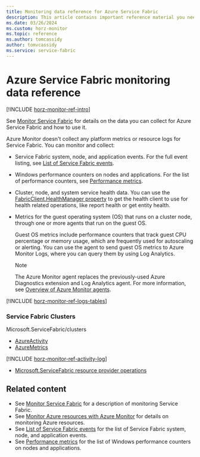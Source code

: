 ```yaml
---
title: Monitoring data reference for Azure Service Fabric
description: This article contains important reference material you need when you monitor Service Fabric.
ms.date: 03/26/2024
ms.custom: horz-monitor
ms.topic: reference
ms.author: tomcassidy
author: tomvcassidy
ms.service: service-fabric
---
```


# Azure Service Fabric monitoring data reference

[!INCLUDE [horz-monitor-ref-intro](~/reusable-content/ce-skilling/azure/includes/azure-monitor/horizontals/horz-monitor-ref-intro.md)]

See [Monitor Service Fabric](monitor-service-fabric.md) for details on the data you can collect for Azure Service Fabric and how to use it.

Azure Monitor doesn't collect any platform metrics or resource logs for Service Fabric. You can monitor and collect:

- Service Fabric system, node, and application events. For the full event listing, see [List of Service Fabric events](service-fabric-diagnostics-event-generation-operational.md).
- Windows performance counters on nodes and applications. For the list of performance counters, see [Performance metrics](service-fabric-diagnostics-event-generation-perf.md).
- Cluster, node, and system service health data. You can use the [FabricClient.HealthManager property](/dotnet/api/system.fabric.fabricclient.healthmanager) to get the health client to use for health related operations, like report health or get entity health.
- Metrics for the guest operating system (OS) that runs on a cluster node, through one or more agents that run on the guest OS.

  Guest OS metrics include performance counters that track guest CPU percentage or memory usage, which are frequently used for autoscaling or alerting. You can use the agent to send guest OS metrics to Azure Monitor Logs, where you can query them by using Log Analytics.

  > [!NOTE]
  > The Azure Monitor agent replaces the previously-used Azure Diagnostics extension and Log Analytics agent. For more information, see [Overview of Azure Monitor agents](/azure/azure-monitor/agents/agents-overview).

[!INCLUDE [horz-monitor-ref-logs-tables](~/reusable-content/ce-skilling/azure/includes/azure-monitor/horizontals/horz-monitor-ref-logs-tables.md)]

### Service Fabric Clusters
Microsoft.ServiceFabric/clusters

- [AzureActivity](/azure/azure-monitor/reference/tables/AzureActivity#columns)
- [AzureMetrics](/azure/azure-monitor/reference/tables/AzureMetrics#columns)

[!INCLUDE [horz-monitor-ref-activity-log](~/reusable-content/ce-skilling/azure/includes/azure-monitor/horizontals/horz-monitor-ref-activity-log.md)]

- [Microsoft.ServiceFabric resource provider operations](/azure/role-based-access-control/permissions/compute#microsoftservicefabric)

## Related content

- See [Monitor Service Fabric](monitor-service-fabric.md) for a description of monitoring Service Fabric.
- See [Monitor Azure resources with Azure Monitor](/azure/azure-monitor/essentials/monitor-azure-resource) for details on monitoring Azure resources.
- See [List of Service Fabric events](service-fabric-diagnostics-event-generation-operational.md) for the list of Service Fabric system, node, and application events.
- See [Performance metrics](service-fabric-diagnostics-event-generation-perf.md) for the list of Windows performance counters on nodes and applications.

